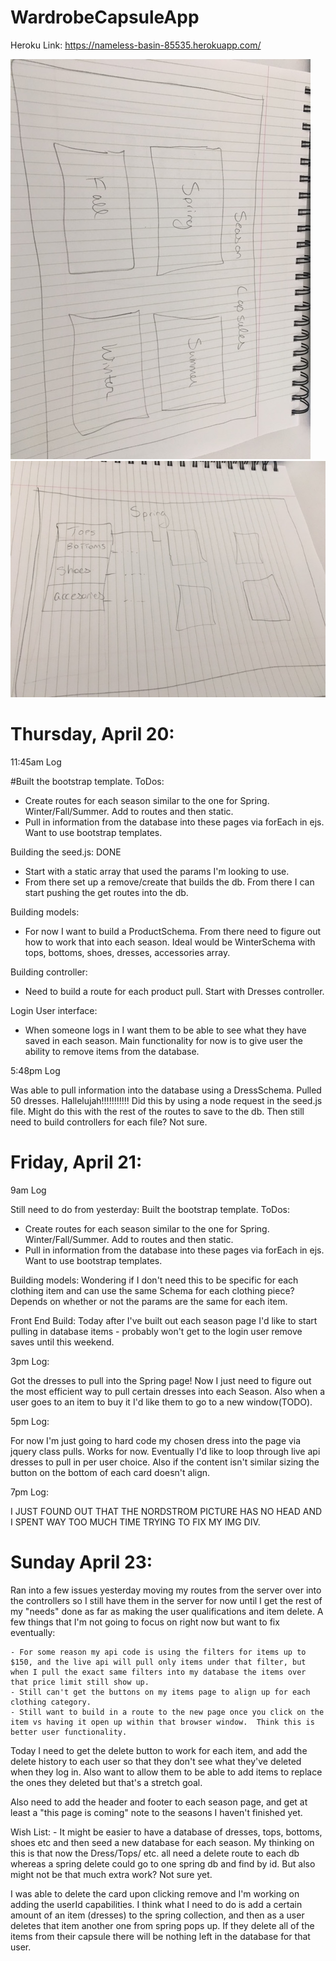 # WardrobeCapsuleApp

Heroku Link:  https://nameless-basin-85535.herokuapp.com/

![](/public/images/image1.jpg)
![](/public/images/image2.jpg)


# Thursday, April 20:

11:45am Log

#Built the bootstrap template.  ToDos:
- Create routes for each season similar to the one for Spring.  Winter/Fall/Summer.  Add to routes and then static. 
- Pull in information from the database into these pages via forEach in ejs.  Want to use bootstrap templates. 

Building the seed.js: DONE
- Start with a static array that used the params I'm looking to use.  
- From there set up a remove/create that builds the db.  From there I can start pushing the get routes into the db.  

Building models:
- For now I want to build a ProductSchema.  From there need to figure out how to work that into each season.  Ideal would be WinterSchema with tops, bottoms, shoes, dresses, accessories array. 

Building controller:
- Need to build a route for each product pull.  Start with Dresses controller. 

Login User interface:
- When someone logs in I want them to be able to see what they have saved in each season.  Main functionality for now is to give user the ability to remove items from the database. 

5:48pm Log

Was able to pull information into the database using a DressSchema.  Pulled 50 dresses.  Hallelujah!!!!!!!!!!!  Did this by using a node request in the seed.js file.  Might do this with the rest of the routes to save to the db.  Then still need to build controllers for each file?  Not sure. 

# Friday, April 21:

9am Log

Still need to do from yesterday:
Built the bootstrap template.  ToDos:
- Create routes for each season similar to the one for Spring.  Winter/Fall/Summer.  Add to routes and then static. 
- Pull in information from the database into these pages via forEach in ejs.  Want to use bootstrap templates. 

Building models:
Wondering if I don't need this to be specific for each clothing item and can use the same Schema for each clothing piece?  Depends on whether or not the params are the same for each item. 

Front End Build:
Today after I've built out each season page I'd like to start pulling in database items - probably won't get to the login user remove saves until this weekend. 

3pm Log:

Got the dresses to pull into the Spring page!  Now I just need to figure out the most efficient way to pull certain dresses into each Season.  Also when a user goes to an item to buy it I'd like them to go to a new window(TODO). 

5pm Log:

For now I'm just going to hard code my chosen dress into the page via jquery class pulls.  Works for now.  Eventually I'd like to loop through live api dresses to pull in per user choice.  Also if the content isn't similar sizing the button on the bottom of each card doesn't align. 

7pm Log:

I JUST FOUND OUT THAT THE NORDSTROM PICTURE HAS NO HEAD AND I SPENT WAY TOO MUCH TIME TRYING TO FIX MY IMG DIV. 

# Sunday April 23:

Ran into a few issues yesterday moving my routes from the server over into the controllers so I still have them in the server for now until I get the rest of my "needs" done as far as making the user qualifications and item delete.   A few things that I'm not going to focus on right now but want to fix eventually:

	- For some reason my api code is using the filters for items up to $150, and the live api will pull only items under that filter, but when I pull the exact same filters into my database the items over that price limit still show up. 
	- Still can't get the buttons on my items page to align up for each clothing category. 
	- Still want to build in a route to the new page once you click on the item vs having it open up within that browser window.  Think this is better user functionality. 

Today I need to get the delete button to work for each item, and add the delete history to each user so that they don't see what they've deleted when they log in.  Also want to allow them to be able to add items to replace the ones they deleted but that's a stretch goal. 

Also need to add the header and footer to each season page, and get at least a "this page is coming" note to the seasons I haven't finished yet. 

Wish List:
	- It might be easier to have a database of dresses, tops, bottoms, shoes etc and then seed a new database for each season.  My thinking on this is that now the Dress/Tops/ etc. all need a delete route to each db whereas a spring delete could go to one spring db and find by id.  But also might not be that much extra work?  Not sure yet. 

I was able to delete the card upon clicking remove and I'm working on adding the userId capabilities.  I think what I need to do is add a certain amount of an item (dresses) to the spring collection, and then as a user deletes that item another one from spring pops up.  If they delete all of the items from their capsule there will be nothing left in the database for that user. 




